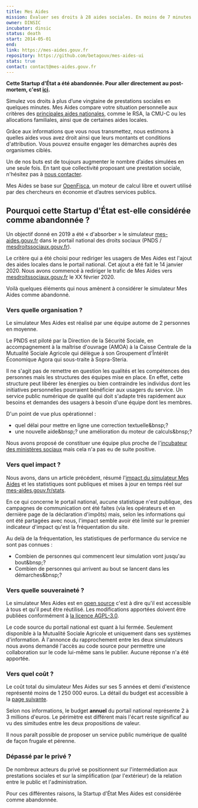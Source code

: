 ```yaml
---
title: Mes Aides
mission: Évaluer ses droits à 28 aides sociales. En moins de 7 minutes.
owner: DINSIC
incubator: dinsic
status: death
start: 2014-05-01
end:
link: https://mes-aides.gouv.fr
repository: https://github.com/betagouv/mes-aides-ui
stats: true
contact: contact@mes-aides.gouv.fr
---
```


**Cette Startup d'État a été abandonnée. Pour aller directement au post-mortem, c'est [ici](#pourquoi-cette-startup-détat-est-elle-considérée-comme-abandonnée).**

Simulez vos droits à plus d’une vingtaine de prestations sociales en quelques minutes. Mes Aides compare votre situation personnelle aux critères des [principales aides nationales](https://github.com/betagouv/mes-aides-ui/wiki#les-aides-calculées), comme le RSA, la CMU-C ou les allocations familiales, ainsi que de certaines aides locales.

Grâce aux informations que vous nous transmettez, nous estimons à quelles aides vous avez droit ainsi que leurs montants et conditions d'attribution. Vous pouvez ensuite engager les démarches auprès des organismes ciblés.

Un de nos buts est de toujours augmenter le nombre d’aides simulées en une seule fois. En tant que collectivité proposant une prestation sociale, n'hésitez pas à [nous contacter](mailto:contribuer@mes-aides.gouv.fr?Ajouter+une+aide+via+beta.gouv.fr).

Mes Aides se base sur [OpenFisca](https://fr.openfisca.org/), un moteur de calcul libre et ouvert utilisé par des chercheurs en économie et d’autres services publics.


## Pourquoi cette Startup d'État est-elle considérée comme abandonnée&nbsp;?

Un objectif donné en 2019 a été « d'absorber » le simulateur [mes-aides.gouv.fr](https://mes-aides.gouv.fr/) dans le portail national des droits sociaux (PNDS / [mesdroitssociaux.gouv.fr](https://www.mesdroitssociaux.gouv.fr/)). 

Le critère qui a été choisi pour rediriger les usagers de Mes Aides est l'ajout des aides locales dans le portail national. Cet ajout a été fait le 14 janvier 2020. Nous avons commencé à rediriger le trafic de Mes Aides vers [mesdroitssociaux.gouv.fr](https://www.mesdroitssociaux.gouv.fr/) le XX février 2020.


Voilà quelques éléments qui nous amènent à considérer le simulateur Mes Aides comme abandonné.


### Vers quelle organisation ?

Le simulateur Mes Aides est réalisé par une équipe autome de 2 personnes en moyenne.

Le PNDS est piloté par la Direction de la Sécurité Sociale, en accompagnement à la maîtrise d'ouvrage (AMOA) à la Caisse Centrale de la Mutualité Sociale Agricole qui délègue à son Groupement d'Întérêt Économique Agora qui sous-traite à Sopra-Steria.

Il ne s'agit pas de remettre en question les qualités et les compétences des personnes mais les structures des équipes mise en place. En effet, cette structure peut libérer les énergies ou bien contraindre les individus dont les initiatives personnelles pourraient bénéficier aux usagers du service. Un service public numérique de qualité qui doit s'adapte très rapidement aux besoins et demandes des usagers à besoin d'une équipe dont les membres.

D'un point de vue plus opérationnel&nbsp;:
- quel délai pour mettre en ligne une correction textuelle&bnsp;?
- une nouvelle aide&bnsp;? une amélioration du moteur de calculs&bnsp;?

Nous avons proposé de constituer une équipe plus proche de l'[incubateur des ministères sociaux](https://incubateur.social.gouv.fr/) mais cela n'a pas eu de suite positive.


### Vers quel impact&nbsp;?

Nous avons, dans un article précédent, résumé l'[impact du simulateur Mes Aides](https://blog.beta.gouv.fr/general/2019/11/18/mes-aides-metriques/) et les statistiques sont publiques et mises à jour en temps réel sur [mes-aides.gouv.fr/stats](https://mes-aides.gouv.fr/stats).

En ce qui concerne le portail national, aucune statistique n'est publique, des campagnes de communication ont été faites (via les opérateurs et en dernière page de la déclaration d'impôts) mais, selon les informations qui ont été partagées avec nous, l'impact semble avoir été limité sur le premier indicateur d'impact qu'est la fréquentation du site.

Au delà de la fréquentation, les statistiques de performance du service ne sont pas connues :
- Combien de personnes qui commencent leur simulation vont jusqu'au bout&bnsp;?
- Combien de personnes qui arrivent au bout se lancent dans les démarches&bnsp;?


### Vers quelle souveraineté&nbsp;?

Le simulateur Mes Aides est en [open source](https://github.com/betagouv/mes-aides-ui/) c'est à dire qu'il est accessible à tous et qu'il peut être réutilisé. Les modifications apportées doivent être publiées conformément à [la licence AGPL-3.0](https://choosealicense.com/licenses/agpl-3.0/).

Le code source du portail national est quant à lui fermée. Seulement disponible à la Mutualité Sociale Agricole et uniquement dans ses systèmes d'information. À l'annonce du rapprochement entre les deux simulateurs nous avons demandé l'accès au code source pour permettre une collaboration sur le code lui-même sans le publier. Aucune réponse n'a été apportée.


### Vers quel coût&nbsp;?

Le coût total du simulateur Mes Aides sur ses 5 années et demi d'existence représenté moins de 1 250 000 euros. La détail du budget est accessible à la [page suivante](https://docs.google.com/spreadsheets/d/1QlbBGNerYT1GuVnXRp8vJoQnz-U6e0qqQ636oHNN70g/edit#gid=8773656).

Selon nos informations, le budget **annuel** du portail national représente 2 à 3 millions d'euros. Le périmètre est différent mais l'écart reste significaf au vu des simitudes entre les deux propositions de valeur.

Il nous paraît possible de proposer un service public numérique de qualité de façon frugale et pérenne.


### Dépassé par le privé&nbsp;?

De nombreux acteurs du privé se positionnent sur l'intermédiation aux prestations sociales et sur la simplification (par l'extérieur) de la relation entre le public et l'administration.

Pour ces différentes raisons, la Startup d'État Mes Aides est considérée comme abandonnée.
